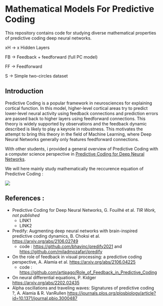 # Mathematical Models For Predictive Coding

This repository contains code for studying diverse mathematical properties of predictive coding deep neural networks.

xH -> x Hidden Layers

FB -> Feedback + feedforward (full PC model)

FF -> Feedforward

S -> Simple two-circles dataset


## Introduction

Predictive Coding is a popular framework in neurosciences for explaining cortical function. In this model, higher-level cortical areas try to predict lower-level neural activity using feedback connections and prediction errors are passed back to higher layers using feedforward connections. This theory is widely supported by observations and the feedback dynamic described is likely to play a keyrole in robustness. This motivates the attempt to bring this theory in the field of Machine Learning, where Deep Neural Networks generally only features feedforward connections.

With other students, i provided a general overview of Predictive Coding with a computer science perspective in [Predictive Coding for Deep Neural Networks](LINK1).

We will here mainly study mathematically the reccurence equation of Predictive Coding : 

<img src="https://render.githubusercontent.com/render/math?math={\color{white} e^{n+1}_j = \beta Wf_{j-1}e^{n+1}_{j-1} + \lambda Wb_{j+1}e^{n}_{j+1} + (1 - \beta - \lambda ) e^{n}_{j} - \alpha \nabla E^{n}_{j-1}">

## References :
- Predictive Coding for Deep Neural Networks, G. Fouilhé et al. *TIR Work, not published* 
  - LINK1
  - LINK2
- Predify: Augmenting deep neural networks with brain-inspired predictive coding dynamics, B. Choksi et al. https://arxiv.org/abs/2106.02749
  - code : https://github.com/bhavinc/predify2021 and https://github.com/miladmozafari/predify
- On the role of feedback in visual processing: a predictive coding perspective,  A. Alamia et al. https://arxiv.org/abs/2106.04225
  - code : https://github.com/artipago/Role_of_Feedback_in_Predictive_Coding  
- On neural differential equations, P. Kidger https://arxiv.org/abs/2202.02435
- Alpha oscillations and traveling waves: Signatures of predictive coding ?, A. Alamia & R. VanRullen https://journals.plos.org/plosbiology/article?id=10.1371/journal.pbio.3000487
